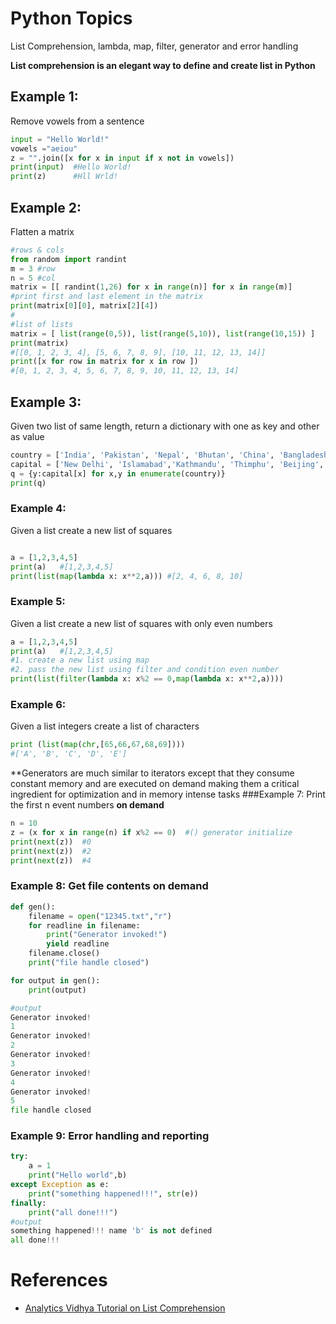 # Python Topics
List Comprehension, lambda, map, filter, generator and error handling

**List comprehension is an elegant way to define and create list in Python**

## Example 1: 
Remove vowels from a sentence
````python
input = "Hello World!"
vowels ="aeiou"
z = "".join([x for x in input if x not in vowels])
print(input)  #Hello World!
print(z)      #Hll Wrld!
````

## Example 2:
Flatten a matrix
````python
#rows & cols
from random import randint
m = 3 #row
n = 5 #col
matrix = [[ randint(1,26) for x in range(n)] for x in range(m)]
#print first and last element in the matrix
print(matrix[0][0], matrix[2][4])
#
#list of lists
matrix = [ list(range(0,5)), list(range(5,10)), list(range(10,15)) ]
print(matrix)
#[[0, 1, 2, 3, 4], [5, 6, 7, 8, 9], [10, 11, 12, 13, 14]]
print([x for row in matrix for x in row ])
#[0, 1, 2, 3, 4, 5, 6, 7, 8, 9, 10, 11, 12, 13, 14]
````

## Example 3:
Given two list of same length, return a dictionary with one as key and other as value
````python
country = ['India', 'Pakistan', 'Nepal', 'Bhutan', 'China', 'Bangladesh']
capital = ['New Delhi', 'Islamabad','Kathmandu', 'Thimphu', 'Beijing', 'Dhaka']
q = {y:capital[x] for x,y in enumerate(country)}
print(q)
````

### Example 4:
Given a list create a new list of squares
````python

a = [1,2,3,4,5]
print(a)   #[1,2,3,4,5]
print(list(map(lambda x: x**2,a))) #[2, 4, 6, 8, 10]
````

### Example 5:
Given a list create a new list of squares with only even numbers
````python
a = [1,2,3,4,5]
print(a)   #[1,2,3,4,5]
#1. create a new list using map
#2. pass the new list using filter and condition even number
print(list(filter(lambda x: x%2 == 0,map(lambda x: x**2,a))))
````

### Example 6:
Given a list integers create a list of characters
````python
print (list(map(chr,[65,66,67,68,69])))             
#['A', 'B', 'C', 'D', 'E']
````

**Generators are much similar to iterators except that they consume constant memory and are executed on demand 
making them a critical ingredient for optimization and in memory intense tasks
###Example 7: Print the first n event numbers **on demand**
```python
n = 10
z = (x for x in range(n) if x%2 == 0)  #() generator initialize
print(next(z))  #0
print(next(z))  #2
print(next(z))  #4
```

### Example 8: Get file contents on demand
```python
def gen():
	filename = open("12345.txt","r")
	for readline in filename:
		print("Generator invoked!")
		yield readline
	filename.close()
	print("file handle closed")

for output in gen():
	print(output)

#output
Generator invoked!
1
Generator invoked!
2
Generator invoked!
3
Generator invoked!
4
Generator invoked!
5
file handle closed
```

### Example 9: Error handling and reporting
````python
try:
	a = 1
	print("Hello world",b)
except Exception as e:
	print("something happened!!!", str(e))
finally:
	print("all done!!!")
#output
something happened!!! name 'b' is not defined
all done!!!
````



# References
* [Analytics Vidhya Tutorial on List Comprehension](http://www.analyticsvidhya.com/blog/2016/01/python-tutorial-list-comprehension-examples/)
